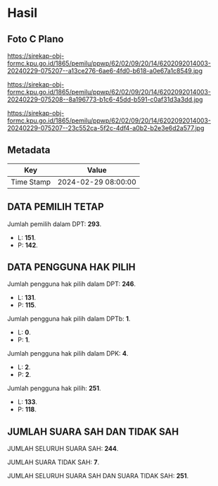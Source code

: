 # Hasil

## Foto C Plano

https://sirekap-obj-formc.kpu.go.id/1865/pemilu/ppwp/62/02/09/20/14/6202092014003-20240229-075207--a13ce276-6ae6-4fd0-b618-a0e67a1c8549.jpg

https://sirekap-obj-formc.kpu.go.id/1865/pemilu/ppwp/62/02/09/20/14/6202092014003-20240229-075208--8a196773-b1c6-45dd-b591-c0af31d3a3dd.jpg

https://sirekap-obj-formc.kpu.go.id/1865/pemilu/ppwp/62/02/09/20/14/6202092014003-20240229-075207--23c552ca-5f2c-4df4-a0b2-b2e3e6d2a577.jpg


## Metadata

| Key        | Value               |
| ---------- | ------------------- |
| Time Stamp | 2024-02-29 08:00:00 |


## DATA PEMILIH TETAP

Jumlah pemilih dalam DPT: **293**.
 * L: **151**.
 * P: **142**.

## DATA PENGGUNA HAK PILIH

Jumlah pengguna hak pilih dalam DPT: **246**.
 * L: **131**.
 * P: **115**.

Jumlah pengguna hak pilih dalam DPTb: **1**.
 * L: **0**.
 * P: **1**.

Jumlah pengguna hak pilih dalam DPK: **4**.
 * L: **2**.
 * P: **2**.

Jumlah pengguna hak pilih: **251**.
 * L: **133**.
 * P: **118**.

## JUMLAH SUARA SAH DAN TIDAK SAH

JUMLAH SELURUH SUARA SAH: **244**.

JUMLAH SUARA TIDAK SAH: **7**.

JUMLAH SELURUH SUARA SAH DAN SUARA TIDAK SAH: **251**.


